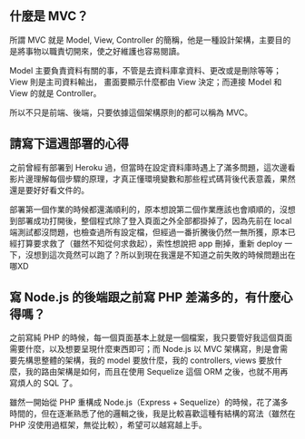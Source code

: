 ## 什麼是 MVC？

所謂 MVC 就是 Model, View, Controller 的簡稱，他是一種設計架構，主要目的是將事物以職責切開來，使之好維護也容易閱讀。

Model 主要負責資料有關的事，不管是去資料庫拿資料、更改或是刪除等等；View 則是主司資料輸出，	畫面要顯示什麼都由 View 決定；而連接 Model 和 View 的就是 Controller。

所以不只是前端、後端，只要依據這個架構原則的都可以稱為 MVC。

## 請寫下這週部署的心得

之前曾經有部署到 Heroku 過，但當時在設定資料庫時遇上了滿多問題，這次邊看影片邊理解每個步驟的原理，才真正懂環境變數和那些程式碼背後代表意義，果然還是要好好看文件的。

部署第一個作業的時候都還滿順利的，原本想說第二個作業應該也會順順的，沒想到部署成功打開後，整個程式除了登入頁面之外全部都掛掉了，因為先前在 local 端測試都沒問題，也檢查過所有設定檔，但經過一番折騰後仍然一無所獲，原本已經打算要求救了（雖然不知從何求救起），索性想說把 app 刪掉，重新 deploy 一下，沒想到這次竟然可以跑了？所以到現在我還是不知道之前失敗的時候問題出在哪XD 

## 寫 Node.js 的後端跟之前寫 PHP 差滿多的，有什麼心得嗎？

之前寫純 PHP 的時候，每一個頁面基本上就是一個檔案，我只要管好我這個頁面需要什麼，以及想要呈現什麼東西即可；而 Node.js 以 MVC 架構寫，則是會需要先構思整體的架構，我的 model 要放什麼，我的 controllers, views 要放什麼，我的路由架構是如何，而且在使用 Sequelize 這個 ORM 之後，也就不用再寫煩人的 SQL 了。

雖然一開始從 PHP 重構成 Node.js（Express + Sequelize）的時候，花了滿多時間的，但在逐漸熟悉了他的邏輯之後，我是比較喜歡這種有結構的寫法（雖然在 PHP 沒使用過框架，無從比較），希望可以越寫越上手。